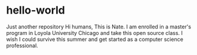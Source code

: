 # hello-world
Just another repository 
Hi humans,
This is Nate. I am enrolled in a master's program in Loyola University Chicago and take this open source class. I wish I could survive this summer and get started as a computer science professional. 
